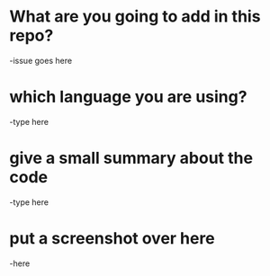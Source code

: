 # What are you going to add in this repo?
-issue goes here




# which language you are using?
-type here




# give a small summary about the code 
-type here






# put a screenshot over here
-here
